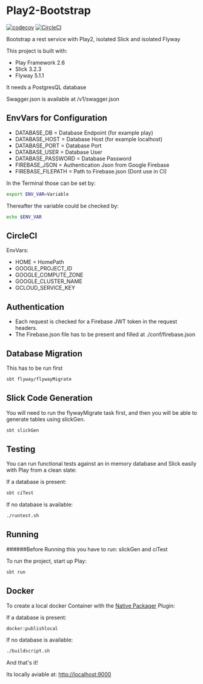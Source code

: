 # Play2-Bootstrap

[![codecov](https://codecov.io/gh/innFactory/bootstrap-play2/branch/master/graph/badge.svg)](https://codecov.io/gh/innFactory/bootstrap-play2) [![CircleCI](https://circleci.com/gh/innFactory/bootstrap-play2/tree/master.svg?style=svg)](https://circleci.com/gh/innFactory/bootstrap-play2/tree/master)

Bootstrap a rest service with Play2, isolated Slick and isolated Flyway

This project is built with:
   - Play Framework 2.6
   - Slick 3.2.3
   - Flyway 5.1.1
   
   It needs a PostgresQL database
   
   Swagger.json is available at /v1/swagger.json
   

## EnvVars for Configuration

- DATABASE_DB = Database Endpoint (for example play)
- DATABASE_HOST = Database Host (for example localhost)
- DATABASE_PORT = Database Port
- DATABASE_USER = Database User
- DATABASE_PASSWORD = Database Password
- FIREBASE_JSON = Authentication Json from Google Firebase
- FIREBASE_FILEPATH = Path to Firebase.json (Dont use in CI)

In the Terminal those can be set by:

```bash
export ENV_VAR=Variable
```

Thereafter the variable could be checked by:

```bash
echo $ENV_VAR
```

## CircleCI

EnvVars:

- HOME = HomePath
- GOOGLE_PROJECT_ID
- GOOGLE_COMPUTE_ZONE
- GOOGLE_CLUSTER_NAME
- GCLOUD_SERVICE_KEY

## Authentication

- Each request is checked for a Firebase JWT token in the request headers.
- The Firebase.json file has to be present and filled at ./conf/firebase.json

## Database Migration

This has to be run first

```bash
sbt flyway/flywayMigrate
```

## Slick Code Generation

You will need to run the flywayMigrate task first, and then you will be able to generate tables using slickGen.

```bash
sbt slickGen
```

## Testing

You can run functional tests against an in memory database and Slick easily with Play from a clean slate:

If a database is present:

```bash
sbt ciTest
```

If no database is available:

```bash
./runtest.sh
```

## Running

######Before Running this you have to run: slickGen and ciTest

To run the project, start up Play:

```bash
sbt run
```

## Docker

To create a local docker Container with the [Native Packager](https://github.com/sbt/sbt-native-packager) Plugin:

If a database is present:

```bash
docker:publishlocal
```

If no database is available:

```bash
./buildscript.sh
```

And that's it!

Its locally aviable at: <http://localhost:9000>